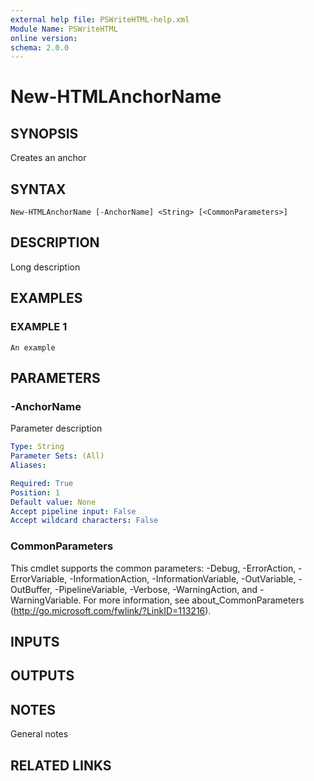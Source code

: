```yaml
---
external help file: PSWriteHTML-help.xml
Module Name: PSWriteHTML
online version:
schema: 2.0.0
---
```


# New-HTMLAnchorName

## SYNOPSIS
Creates an anchor

## SYNTAX

```
New-HTMLAnchorName [-AnchorName] <String> [<CommonParameters>]
```

## DESCRIPTION
Long description

## EXAMPLES

### EXAMPLE 1
```
An example
```

## PARAMETERS

### -AnchorName
Parameter description

```yaml
Type: String
Parameter Sets: (All)
Aliases:

Required: True
Position: 1
Default value: None
Accept pipeline input: False
Accept wildcard characters: False
```

### CommonParameters
This cmdlet supports the common parameters: -Debug, -ErrorAction, -ErrorVariable, -InformationAction, -InformationVariable, -OutVariable, -OutBuffer, -PipelineVariable, -Verbose, -WarningAction, and -WarningVariable. For more information, see about_CommonParameters (http://go.microsoft.com/fwlink/?LinkID=113216).

## INPUTS

## OUTPUTS

## NOTES
General notes

## RELATED LINKS
